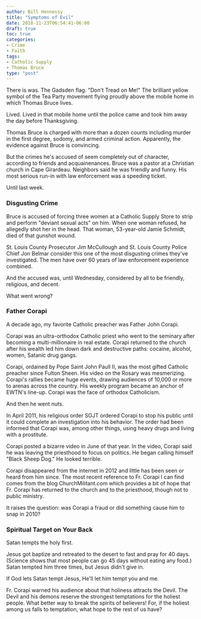 ```yaml
---
author: Bill Hennessy
title: "Symptoms of Evil"
date: 2018-11-23T06:54:41-06:00
draft: true
toc: true
categories:
- Crime
- Faith
tags:
- Catholic Supply
- Thomas Bruce
type: "post"
---
```


There is was. The Gadsden flag. "Don't Tread on Me!" The brilliant yellow symbol of the Tea Party movement flying proudly above the mobile home in which Thomas Bruce lives. 

Lived. Lived in that mobile home until the police came and took him away the day before Thanksgiving.

Thomas Bruce is charged with more than a dozen counts including murder in the first degree, sodomy, and armed criminal action. Apparently, the evidence against Bruce is convincing. 

But the crimes he's accused of seem completely out of character, according to friends and acquainenances. Bruce was a pastor at a Christian church in Cape Girardeau. Neighbors said he was friendly and funny. His most serious run-in with law enforcement was a speeding ticket. 

Until last week. 

### Disgusting Crime

Bruce is accused of forcing three women at a Catholic Supply Store to strip and perform "deviant sexual acts" on him. When one woman refused, he allegedly shot her in the head. That woman, 53-year-old Jamie Schmidt, died of that gunshot wound. 

St. Louis County Prosecutor Jim McCullough and St. Louis County Police Chief Jon Belmar consider this one of the most disgusting crimes they've investigated. The men have over 60 years of law enforcement experience combined. 

And the accused was, until Wednesday, considered by all to be friendly, religious, and decent. 

What went wrong? 

### Father Corapi

A decade ago, my favorite Catholic preacher was Father John Corapi. 

Corapi was an ultra-orthodox Catholic priest who went to the seminary after becoming a multi-millionaire in real estate. Corapi returned to the church after his wealth led him down dark and destructive paths: cocaine, alcohol, women, Satanic drug gangs. 

Corapi, ordained by Pope Saint John Paull II, was the most gifted Catholic preacher since Fulton Sheen. His video on the Rosary was mesmerizing. Corapi's rallies became huge events, drawing audiences of 10,000 or more to arenas across the country. His weekly program became an anchor of EWTN's line-up. Corapi was the face of orthodox Catholicism. 

And then he went nuts. 

In April 2011, his religious order SOJT ordered Corapi to stop his public until it could complete an investigation into his behavior. The order had been informed that Corapi was, among other things, using heavy drugs and living with a prostitute. 

Corapi posted a bizarre video in June of that year. In the video, Corapi said he was leaving the priesthood to focus on politics. He began calling himself "Black Sheep Dog." He looked terrible. 

Corapi disappeared from the internet in 2012 and little has been seen or heard from him since. The most recent reference to Fr. Corapi I can find comes from the blog ChurchMilitant.com which provides a bit of hope that Fr. Corapi has returned to the church and to the priesthood, though not to public ministry. 

It raises the question: was Corapi a fraud or did something cause him to snap in 2010? 

### Spiritual Target on Your Back

Satan tempts the holy first. 

Jesus got baptize and retreated to the desert to fast and pray for 40 days. (Science shows that most people can go 45 days without eating any food.) Satan tempted him three times, but Jesus didn't give in. 

If God lets Satan tempt Jesus, He'll let him tempt you and me. 

Fr. Corapi warned his audience about that holiness attracts the Devil. The Devil and his demons reserve the strongest temptations for the holiest people. What better way to break the spirits of believers! For, if the holiest among us falls to temptation, what hope to the rest of us have?

